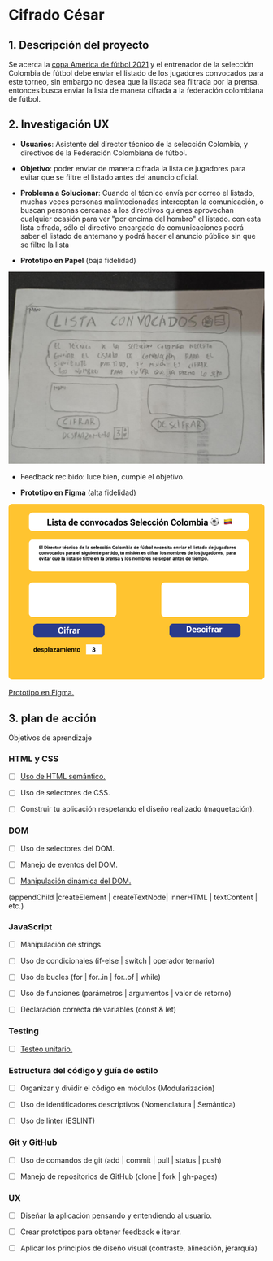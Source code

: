 
# Cifrado César

## 1. Descripción del proyecto

  Se acerca la [copa América de fútbol 2021](https://es.wikipedia.org/wiki/Copa_Am%C3%A9rica_2021) y el entrenador de la selección Colombia de fútbol debe enviar el listado de los jugadores convocados para este torneo, sin embargo no desea que la listada sea filtrada por la prensa. entonces busca enviar la lista de manera cifrada a la federación colombiana de fútbol.

## 2. Investigación UX

- **Usuarios**: Asistente del director técnico de la selección Colombia, y directivos de la Federación Colombiana de fútbol.
- **Objetivo**: poder enviar de manera cifrada la lista de jugadores para evitar que se filtre el listado antes del anuncio oficial.
- **Problema a Solucionar**: Cuando el técnico envía por correo el listado, muchas veces personas malintecionadas interceptan la comunicación, o buscan personas cercanas a los directivos quienes aprovechan cualquier ocasión para ver "por encima del hombro" el listado. con esta lista cifrada, sólo el directivo encargado de comunicaciones podrá saber el listado de antemano y podrá hacer el anuncio público sin que se filtre la lista

- **Prototipo en Papel** (baja fidelidad)


![Prototype](img/prototype.jpeg)


- Feedback recibido: luce bien, cumple el objetivo.

- **Prototipo en Figma** (alta fidelidad)

![Figma](img/cipher.png)


[Prototipo en Figma.](https://www.figma.com/file/XdIhZ7AhEc5HfpxliAJ7k6/Cipher)

## 3. plan de acción

Objetivos de aprendizaje

### HTML y CSS

* [ ] [Uso de HTML semántico.](https://developer.mozilla.org/en-US/docs/Glossary/Semantics#Semantics_in_HTML)

* [ ] Uso de selectores de CSS.

* [ ] Construir tu aplicación respetando el diseño realizado (maquetación).

### DOM

* [ ] Uso de selectores del DOM.

* [ ] Manejo de eventos del DOM.

* [ ] [Manipulación dinámica del DOM.](https://developer.mozilla.org/es/docs/Referencia_DOM_de_Gecko/Introducci%C3%B3n)

(appendChild |createElement | createTextNode| innerHTML | textContent | etc.)

### JavaScript

* [ ] Manipulación de strings.

* [ ] Uso de condicionales (if-else | switch | operador ternario)

* [ ] Uso de bucles (for | for..in | for..of | while)

* [ ] Uso de funciones (parámetros | argumentos | valor de retorno)

* [ ] Declaración correcta de variables (const & let)

### Testing

* [ ] [Testeo unitario.](https://jestjs.io/docs/es-ES/getting-started)

### Estructura del código y guía de estilo

* [ ] Organizar y dividir el código en módulos (Modularización)

* [ ] Uso de identificadores descriptivos (Nomenclatura | Semántica)

* [ ] Uso de linter (ESLINT)

### Git y GitHub

* [ ] Uso de comandos de git (add | commit | pull | status | push)

* [ ] Manejo de repositorios de GitHub (clone | fork | gh-pages)

### UX

* [ ] Diseñar la aplicación pensando y entendiendo al usuario.

* [ ] Crear prototipos para obtener feedback e iterar.

* [ ] Aplicar los principios de diseño visual (contraste, alineación, jerarquía)

